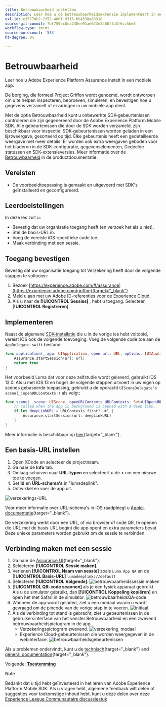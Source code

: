 ```yaml
---
title: Betrouwbaarheid instellen
description: Leer hoe u de betrouwbaarheidsextensie implementeert in een mobiele app.
exl-id: e15774b2-2f52-400f-9313-bb4338a88918
source-git-commit: 7df759ec0ea248ee91ae673e3468ffa3f6cc5be5
workflow-type: tm+mt
source-wordcount: '583'
ht-degree: 0%

---
```


# Betrouwbaarheid

Leer hoe u Adobe Experience Platform Assurance instelt in een mobiele app.

De borging, die formeel Project Griffon wordt genoemd, wordt ontworpen om u te helpen inspecteren, beproeven, simuleren, en bevestigen hoe u gegevens verzamelt of ervaringen in uw mobiele app dient.

Met de optie Betrouwbaarheid kunt u onbewerkte SDK-gebeurtenissen controleren die zijn gegenereerd door de Adobe Experience Platform Mobile SDK. Alle gebeurtenissen die door de SDK worden verzameld, zijn beschikbaar voor inspectie. SDK-gebeurtenissen worden geladen in een lijstweergave, gesorteerd op tijd. Elke gebeurtenis heeft een gedetailleerde weergave met meer details. Er worden ook extra weergaven geboden voor het bladeren in de SDK-configuratie, gegevenselementen, Gedeelde statussen en SDK-extensieversies. Meer informatie over de [Betrouwbaarheid](https://aep-sdks.gitbook.io/docs/foundation-extensions/adobe-experience-platform-assurance) in de productdocumentatie.


## Vereisten

* De voorbeeldtoepassing is gemaakt en uitgevoerd met SDK&#39;s geïnstalleerd en geconfigureerd.

## Leerdoelstellingen

In deze les zult u:

* Bevestig dat uw organisatie toegang heeft (en verzoek het als u niet).
* Stel de basis-URL in.
* Voeg de vereiste iOS-specifieke code toe.
* Maak verbinding met een sessie.

## Toegang bevestigen

Bevestig dat uw organisatie toegang tot Verzekering heeft door de volgende stappen te voltooien:

1. Bezoek [https://experience.adobe.com/#/assurance](https://experience.adobe.com/griffon){target="_blank"}
1. Meld u aan met uw Adobe ID-referenties voor de Experience Cloud.
1. Als u naar de **[!UICONTROL Sessies]** , hebt u toegang. Selecteer **[!UICONTROL Registreren]**.

## Implementeren

Naast de algemene [SDK-installatie](install-sdks.md) die u in de vorige les hebt voltooid, vereist iOS ook de volgende toevoeging. Voeg de volgende code toe aan de `AppDelegate.swift` bestand:

```swift
func application(_ app: UIApplication, open url: URL, options: [UIApplication.OpenURLOptionsKey: Any] = [:]) -> Bool {
    Assurance.startSession(url: url)
    return true
}
```

Het voorbeeld Luma dat voor deze zelfstudie wordt geleverd, gebruikt iOS 12.0. Als u met iOS 13 en hoger de volgende stappen uitvoert in uw eigen op scènes gebaseerde toepassing, gebruikt u de opdracht `UISceneDelegate's scene(_:openURLContexts:)` als volgt:

```swift
func scene(_ scene: UIScene, openURLContexts URLContexts: Set<UIOpenURLContext>) {
    // Called when the app in background is opened with a deep link.
    if let deepLinkURL = URLContexts.first?.url {
        Assurance.startSession(url: deepLinkURL)
    }
}
```

Meer informatie is beschikbaar op [hier](https://aep-sdks.gitbook.io/docs/foundation-extensions/adobe-experience-platform-assurance#implement-aep-assurance-session-start-apis-ios-only){target="_blank"}.

## Een basis-URL instellen

1. Open XCode en selecteer de projectnaam.
1. Ga naar de **Info** tab.
1. Omlaag schuiven naar **URL-typen** en selecteert u de **+** om een nieuwe toe te voegen.
1. Set **Id** en **URL-schema&#39;s** in &quot;lumadeplink&quot;.
1. Ontwikkel en voer de app uit.

![verzekerings-URL](assets/mobile-assurance-url-type.png)

Voor meer informatie over URL-schema&#39;s in iOS raadpleegt u [Apple-documentatie](https://developer.apple.com/documentation/xcode/defining-a-custom-url-scheme-for-your-app){target="_blank"}.

De verzekering werkt door een URL, of via browser of code QR, te openen die URL met de basis URL begint die app opent en extra parameters bevat. Deze unieke parameters worden gebruikt om de sessie te verbinden.

## Verbinding maken met een sessie

1. Ga naar de [Assurance UI](https://experience.adobe.com/griffon){target="_blank"}.
1. Selecteren **[!UICONTROL Sessie maken]**.
1. Verlenen **[!UICONTROL Naam van sessie]** zoals `Luma App QA` en de **[!UICONTROL Basis-URL]** `lumadeeplink://default`
1. Selecteren **[!UICONTROL Volgende]**.
   ![betrouwbaarheidssessie maken](assets/mobile-assurance-create-session.png)
1. **[!UICONTROL QR-code scannen]** als je een fysiek apparaat gebruikt. Als u de simulator gebruikt, dan **[!UICONTROL Koppeling kopiëren]** en open het met Safari in de simulator.
   ![betrouwbaarheidsQA-code](assets/mobile-assurance-qr-code.png)
1. Wanneer de app wordt geladen, ziet u een modaal waarin u wordt gevraagd om de pincode van de vorige stap in te voeren.
   ![initiaal](assets/mobile-assurance-enter-pin.png)
1. Als de verbinding tot stand is gebracht, ziet u gebeurtenissen in de gebruikersinterface van het venster Betrouwbaarheid en een zwevend betrouwbaarheidspictogram in de app.
   * Verzekeringspictogram zwevend.
      ![verzekering, modaal](assets/mobile-assurance-modal.png)
   * Experience Cloud-gebeurtenissen die worden weergegeven in de webinterface.
      ![betrouwbaarheidsgebeurtenissen](assets/mobile-assurance-events.png)

Als u problemen ondervindt, kunt u de [technisch](https://aep-sdks.gitbook.io/docs/foundation-extensions/adobe-experience-platform-assurance){target="_blank"} and [general documentation](https://aep-sdks.gitbook.io/docs/beta/project-griffon){target="_blank"}.

Volgende: **[Toestemming](consent.md)**

>[!NOTE]
>
>Bedankt dat u tijd hebt geïnvesteerd in het leren van Adobe Experience Platform Mobile SDK. Als u vragen hebt, algemene feedback wilt delen of suggesties voor toekomstige inhoud hebt, kunt u deze delen over deze [Experience League Communautaire discussiestuk](https://experienceleaguecommunities.adobe.com/t5/adobe-experience-platform-launch/tutorial-discussion-implement-adobe-experience-cloud-in-mobile/td-p/443796)
